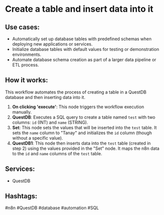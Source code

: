 # Create a table and insert data into it

## Use cases:

- Automatically set up database tables with predefined schemas when deploying new applications or services.
- Initialize database tables with default values for testing or demonstration environments.
- Automate database schema creation as part of a larger data pipeline or ETL process.

## How it works:

This workflow automates the process of creating a table in a QuestDB database and then inserting data into it.

1.  **On clicking 'execute'**: This node triggers the workflow execution manually.
2.  **QuestDB**: Executes a SQL query to create a table named `test` with two columns: `id` (INT) and `name` (STRING).
3.  **Set**: This node sets the values that will be inserted into the `test` table. It sets the `name` column to "Tanay" and initializes the `id` column (though without a specific value).
4.  **QuestDB1**: This node then inserts data into the `test` table (created in step 2) using the values provided in the "Set" node. It maps the n8n data to the `id` and `name` columns of the `test` table.

## Services:

-   QuestDB

## Hashtags:

#n8n #QuestDB #database #automation #SQL

